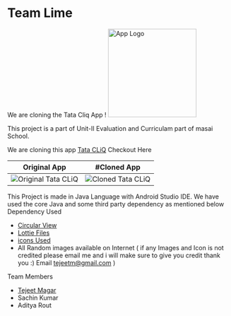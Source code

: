# Team Lime 
We are cloning the Tata Cliq App ! <img src="https://tejeet.com/shared/tatacliqclone/logo.png" alt="App Logo" width="200"/>


This project is a part of Unit-II Evaluation and Curriculam part of masai School.

We are cloning this app [Tata CLiQ](https://play.google.com/store/apps/details?id=com.tul.tatacliq&hl=en_SG&gl=US) Checkout Here

Original App | #Cloned App
 --- | --- 
 ![Original Tata CLiQ](example/originalsm.gif) | ![Cloned Tata CLiQ](example/clonedsm.gif)


This Project is made in Java Language with Android Studio IDE. We have used the core Java and some third party dependency as mentioned below
Dependency Used 
- [Circular View](https://github.com/hdodenhof/CircleImageView) 
- [Lottie Files](https://github.com/airbnb/lottie-android) 
- [icons Used](https://www.flaticon.com/)
- All Random images available on Internet ( if any Images and Icon is not credited please email me and i will make sure to give you credit thank you :) Email tejeetm@gmail.com )

Team Members 
- [Tejeet Magar](https://tejeet.com/)
- Sachin Kumar
- Aditya Rout
